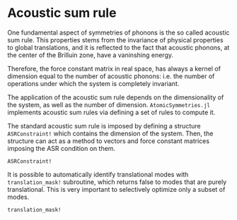 # Acoustic sum rule

One fundamental aspect of symmetries of phonons is the so called acoustic sum rule.
This properties stems from the invariance of physical properties to global translations, and it is reflected to the fact that acoustic phonons, at the center of the Brilluin zone, have a vaninshing energy.

Therefore, the force constant matrix in real space, has always a kernel of dimension equal to the number of acoustic phonons: i.e. the number of operations under which the system is completely invariant.

The application of the acoustic sum rule depends on the dimensionality of the system, as well as the number of dimension. `AtomicSymmetries.jl` implements acoustic sum rules via defining a set of rules to compute it.

The standard acoustic sum rule is imposed by defining a structure `ASRConstraint!` which contains the dimension of the system. Then, the structure can act as a method to vectors and force constant matrices imposing the ASR condition on them.


```@docs
ASRConstraint!
```

It is possible to automatically identify translational modes with `translation_mask!` subroutine, which returns false to modes that are purely translational.
This is very important to selectively optimize only a subset of modes.

```@docs
translation_mask!
```
